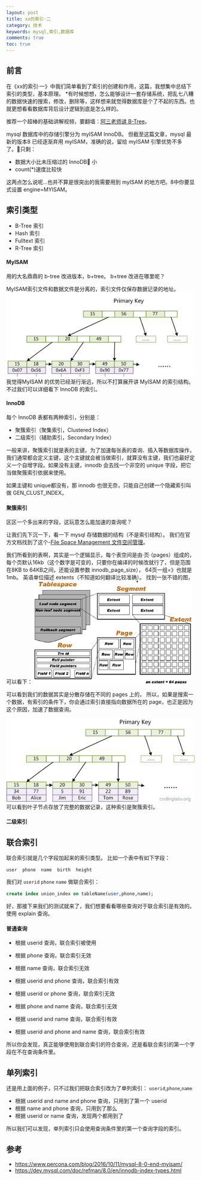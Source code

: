 ```yaml
---
layout: post
title: xx的索引·二
category: 技术
keywords: mysql,索引,数据库
comments: true
toc: true
---
```


## 前言
在《xx的索引·一》中我们简单看到了索引的创建和作用，这篇，我想集中总结下索引的类型，基本原理。
*有时候想想，怎么能够设计一套存储系统，把乱七八糟的数据快速的搜索，修改，删除等，这样想来就觉得数据库是个了不起的东西。也就更想看看数据库背后设计逻辑到底是怎么样的。

推荐一个超棒的基础讲解视频，要翻墙：[阿三老师讲 B-Tree](https://www.youtube.com/watch?v=aZjYr87r1b8)。

mysql 数据库中的存储引擎分为 myISAM InnoDB。
但截至这篇文章，mysql 最新的版本8 已经逐渐弃用 myISAM，准确的说，留给 myISAM 引擎优势不多了。只剩：

- 数据大小比未压缩过的 InnoDB 小
- count(*)速度比较快
  
这两点怎么说呢...也并不算是很突出的我需要用到 myISAM 的地方吧。8中你要显式设置 engine=MYISAM。

## 索引类型
- B-Tree 索引
- Hash 索引
- Fulltext 索引
- R-Tree 索引

#### MyISAM
用的大名鼎鼎的 b-tree 改进版本，b+tree。
b+tree 改进在哪里呢？

MyISAM索引文件和数据文件是分离的，索引文件仅保存数据记录的地址。
![myisam](/assets/img/trees/myisam.png)
我觉得MyISAM 的优势已经渐行渐远，所以不打算展开讲 MyISAM 的索引结构。
不过我们可以详细看下 InnoDB 的索引。

#### InnoDB
每个 InnoDB 表都有两种索引，分别是：
- 聚簇索引（聚集索引，Clustered Index）
- 二级索引（辅助索引，Secondary Index）
  
一般来讲，聚簇索引就是表的主键。为了加速每张表的查询、插入等数据库操作，我们通常都会定义主键，这个主键就会被当做索引，就算没有主键，我们也最好定义一个自增字段。如果没有主键，innodb 会去找一个非空的 unique 字段，把它当做聚簇索引依据来使用。

如果主键和 unique都没有，那 innodb 也很无奈，只能自己创建一个隐藏索引叫做 GEN_CLUST_INDEX。

#### 聚簇索引
区区一个多出来的字段，这玩意怎么能加速的查询呢？

让我们先下沉一下，看一下 mysql 存储数据的结构（不是索引结构）。
我们在官方文档找到了这个-[File Space Management 文件空间管理](https://dev.mysql.com/doc/refman/8.0/en/innodb-file-space.html)。

我们所看到的表啊，其实是一个逻辑显示，每个表空间是由·页·（pages）组成的，每个页默认16kb（这个数字是可变的，只要你在编译的时候改就行了，但是范围在8KB to 64KB之间，还能设置参数 innodb_page_size），
64页一组=》也就是1mb。
英语单位描述 extents（不知道如何翻译比较准确）。
找到一张不错的图，可以看下：
![存储结构](/assets/img/trees/data-s.jpg)

可以看到我们的数据其实是分散存储在不同的 pages 上的，
所以，如果是搜索一个数据，有索引的条件下，你会通过索引直接指向数据所在的 page，也正是因为这个原因，加速了数据查询。

![innodb](/assets/img/trees/innodb.png)
可以看到叶子节点存放了完整的数据记录，这种索引是聚簇索引。


#### 二级索引


## 联合索引
联合索引就是几个字段加起来的索引类型。
比如一个表中有如下字段：
```
user  phone  name  birth  height
```
我们对 `userid` `phone` `name` 做联合索引：
```sql
create index union_index on tableName(user,phone,name);
```
好，那接下来我们的测试就来了，我们想要看看哪些查询对于联合索引是有效的。
使用 explain 查询。

#### 普通查询
- 根据 userid 查询，联合索引被使用
- 根据 phone 查询，联合索引无效
- 根据 name 查询，联合索引无效

- 根据 userid and phone 查询，联合索引有效
- 根据 userid or phone 查询，联合索引无效
- 根据 phone and name 查询，联合索引无效
- 根据 userid and name 查询，联合索引有效
- 根据 userid and phone and name 查询，联合索引有效

所以你会发现，真正能够使用到联合索引的符合查询，还是看联合索引的第一个字段在不在查询条件里。

## 单列索引

还是用上面的例子，只不过我们把联合索引改为了单列索引：
`userid`,`phone`,`name`

- 根据 userid and name and phone 查询，只用到了第一个 userid
- 根据 name and phone 查询，只用到了那么
- 根据 userid or name 查询，发现两个都用到了

所以我们可以发现，单列索引只会使用查询条件里的第一个查询字段的索引。


## 参考
- https://www.percona.com/blog/2016/10/11/mysql-8-0-end-myisam/
- https://dev.mysql.com/doc/refman/8.0/en/innodb-index-types.html